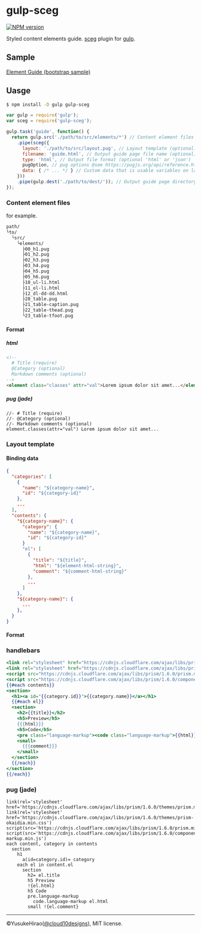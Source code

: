 gulp-sceg
===

[![NPM version](https://badge.fury.io/js/gulp-sceg.svg)](http://badge.fury.io/js/gulp-sceg)

Styled content elements guide. [sceg](https://github.com/YusukeHirao/sceg) plugin for [gulp](https://github.com/gulpjs/gulp).

## Sample

[Element Guide (bootstrap sample)](https://yusukehirao.github.io/sceg/sample/)

## Uasge

```sh
$ npm install -D gulp gulp-sceg
```

```javascript
var gulp = require('gulp');
var sceg = require('gulp-sceg');

gulp.task('guide', function() {
  return gulp.src('./path/to/src/elements/*') // Content element files (require)
    .pipe(sceg({
      layout: './path/to/src/layout.pug', // Layout template (optional)
      filename: 'guide.html', // Output guide page file name (optional)
      type: 'html', // Output file format (optional 'html' or 'json')
      pugOption, // pug options @see https://pugjs.org/api/reference.html#options
      data: { /* ... */ } // Custom data that is usable variables on layout template (optional)
    }))
    .pipe(gulp.dest('./path/to/dest/')); // Output guide page directory
});
```

### Content element files

for example.

```txt
path/
└to/
  └src/
    └elements/
      ├00_h1.pug
      ├01_h2.pug
      ├02_h3.pug
      ├03_h4.pug
      ├04_h5.pug
      ├05_h6.pug
      ├10_ul-li.html
      ├11_ol-li.html
      ├12_dl-dd-dd.html
      ├20_table.pug
      ├21_table-caption.pug
      ├22_table-thead.pug
      └23_table-tfoot.pug
```

#### Format

##### html

```html
<!--
  # Title (require)
  @Category (optional)
  Markdown comments (optional)
-->
<element class="classes" attr="val">Lorem ipsum dolor sit amet...</element>
```

##### pug (jade)

```jade
//- # Title (require)
//- @Category (optional)
//- Markdown comments (optional)
element.classes(attr="val") Lorem ipsum dolor sit amet...
```

### Layout template

#### Binding data

```json
{
  "categories": [
    {
      "name": "${category-name}",
      "id": "${category-id}"
    },
    ...
  ],
  "contents": {
    "${category-name}": {
      "category": {
        "name": "${category-name}",
        "id": "${category-id}"
      }
      "el": [
        {
          "title": "${title}",
          "html": "${element-html-string}",
          "comment": "${comment-html-string}"
        },
        ...
      ]
    },
    "${category-name}": {
      ...
    },
  }
}
```

#### Format

### handlebars

```mustache
<link rel="stylesheet" href="https://cdnjs.cloudflare.com/ajax/libs/prism/1.6.0/themes/prism.min.css">
<link rel="stylesheet" href="https://cdnjs.cloudflare.com/ajax/libs/prism/1.6.0/themes/prism-okaidia.min.css">
<script src="https://cdnjs.cloudflare.com/ajax/libs/prism/1.6.0/prism.min.js"></script>
<script src="https://cdnjs.cloudflare.com/ajax/libs/prism/1.6.0/components/prism-markup.min.js"></script>
{{#each contents}}
<section>
  <h1><a id="{{category.id}}">{{category.name}}</a></h1>
  {{#each el}}
  <section>
    <h2>{{title}}</h2>
    <h5>Preview</h5>
    {{{html}}}
    <h5>Code</h5>
    <pre class="language-markup"><code class="language-markup">{{html}}</code></pre>
    <small>
      {{{comment}}}
    </small>
  </section>
  {{/each}}
</section>
{{/each}}
```

### pug (jade)

```jade
link(rel='stylesheet' href='https://cdnjs.cloudflare.com/ajax/libs/prism/1.6.0/themes/prism.min.css')
link(rel='stylesheet' href='https://cdnjs.cloudflare.com/ajax/libs/prism/1.6.0/themes/prism-okaidia.min.css')
script(src='https://cdnjs.cloudflare.com/ajax/libs/prism/1.6.0/prism.min.js')
script(src='https://cdnjs.cloudflare.com/ajax/libs/prism/1.6.0/components/prism-markup.min.js')
each content, category in contents
  section
    h1
      a(id=category.id)= category
    each el in content.el
      section
        h2= el.title
        h5 Preview
        !{el.html}
        h5 Code
        pre.language-markup
          code.language-markup el.html
        small !{el.comment}
```

* * *

&copy;YusukeHirao([@cloud10designs](https://twitter.com/cloud10designs)), MIT license.
